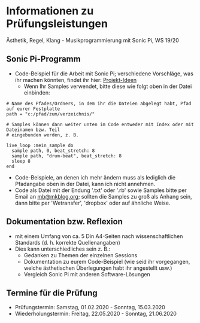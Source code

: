 # Informationen zu Prüfungsleistungen

Ästhetik, Regel, Klang - Musikprogrammierung mit Sonic Pi, WS 19/20

## Sonic Pi-Programm

* Code-Beispiel für die Arbeit mit Sonic Pi; verschiedene Vorschläge, was ihr machen könnten, findet ihr hier: [Projekt-Ideen](https://github.com/mbutz/sonicpi-leuphana-ws1819/blob/master/01-session-2019-10-16/project-ideas.md)
  * Wenn Ihr Samples verwendet, bitte diese wie folgt oben in der Datei einbinden:

```
# Name des Pfades/Ordners, in dem ihr die Dateien abgelegt habt, Pfad auf eurer Festplatte
path = "c:/pfad/zum/verzeichnis/"

# Samples können dann weiter unten im Code entweder mit Index oder mit Dateinamen bzw. Teil
# eingebunden werden, z. B.

live_loop :mein_sample do
  sample path, 0, beat_stretch: 8
  sample path, "drum-beat", beat_stretch: 8
  sleep 8
end

```

* Code-Beispiele, an denen ich mehr ändern muss als lediglich die Pfadangabe oben in der Datei, kann ich nicht annehmen.
* Code als Datei mit der Endung '.txt' oder '.rb' sowie Samples bitte per Email an mb@mkblog.org; sollten die Samples zu groß als Anhang sein, dann bitte per 'Wetransfer', 'dropbox' oder auf ähnliche Weise. 

## Dokumentation bzw. Reflexion 

* mit einem Umfang von ca. 5 Din A4-Seiten nach wissenschaftlichen Standards (d. h. korrekte Quellenangaben)
* Dies kann unterschiedliches sein z. B.:
  * Gedanken zu Themen der einzelnen Sessions
  * Dokumentation zu eurem Code-Beispiel (wie seid ihr vorgegangen, welche ästhetischen Überlegungen habt ihr angestellt usw.)
  * Vergleich Sonic Pi mit anderen Software-Lösungen

## Termine für die Prüfung

* Prüfungstermin: Samstag, 01.02.2020 - Sonntag, 15.03.2020
* Wiederholungstermin: Freitag, 22.05.2020 - Sonntag, 21.06.2020
